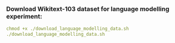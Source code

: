 ### Download Wikitext-103 dataset for language modelling experiment:
```yaml
chmod +x ./download_language_modelling_data.sh
./download_language_modelling_data.sh
```
